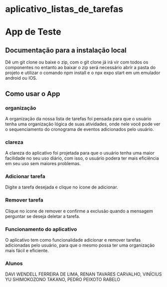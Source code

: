 # aplicativo_listas_de_tarefas
<h1>App de Teste</h1>
<h2>Documentação para a instalação local</h2>
Dê um git clone ou baixe o zip, com o git clone já irá vir com todos os componentes no entanto ao baixar o zip será necessário abrir a pasta do projeto e utilizar o comando npm install e o npx expo start em um emulador android ou IOS.

<h2>Como usar o App</h2>
<h3>organização</h3>
A organização da nossa lista de tarefas foi pensada para que o usuário tenha uma organização lógica de suas atividades, onde nele você pode ver o sequenciamento do cronograma de eventos adicionados pelo usuário.

<h3>clareza</h3>
A clareza do aplicativo foi projetada para que o usuário tenha uma maior facilidade no seu uso diário, com isso, o usuário podera ter mais eficiência em seu uso sem maiores problemas.

<h3>Adicionar tarefa</h3>
Digite a tarefa desejada e clique no ícone de adicionar.

<h3>Remover tarefa</h3>
Clique no ícone de remover e confirme a exclusão quando a mensagem perguntar se deseja deletar a tarefa.

<h3>Funcionamento do aplicativo</h3>
O aplicativo tem como funcionalidade adicionar e remover tarefas adicionadas pelo usuário, para que o mesmo possa ter uma organização mais fácil e eficiente.

<h3>Alunos</h3>
DAVI WENDELL FERREIRA DE LIMA,
RENAN TAVARES CARVALHO,
VINÍCIUS YU SHIMOKOZONO TAKANO,
PEDRO PEIXOTO RABELO
